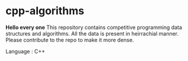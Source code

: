 # cpp-algorithms
**Hello every one**
This repository contains competitive programming data structures and algorithms.
All the data is present in heirrachial manner.
Please contribute to the repo to make it more dense.

Language : C++
